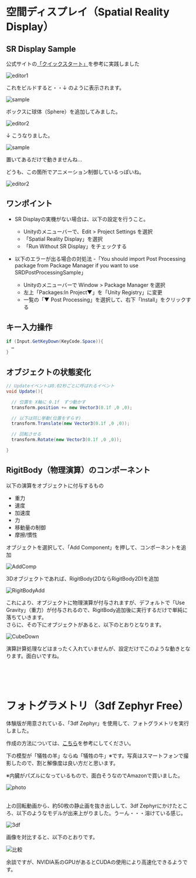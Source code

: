 # 空間ディスプレイ（Spatial Reality Display）

## SR Display Sample
公式サイトの[「クイックスタート」](https://www.sony.net/Products/Developer-Spatial-Reality-display/jp/develop/Unity/Quickstart.html)を参考に実践しました

![editor1](./doc/editor1.png)

これをビルドすると・・↓ のように表示されます。

![sample](./doc/sample.gif)

ボックスに球体（Sphere）を追加してみました。

![editor2](./doc/editor2.png)

↓ こうなりました。

![sample](./doc/sample2.gif)

置いてあるだけで動きませんね…  

どうも、この箇所でアニメーション制御しているっぽいね。

![editor2](./doc/editor3.png)

## ワンポイント
- SR Displayの実機がない場合は、以下の設定を行うこと。
  - Unityのメニューバーで、Edit > Project Settings を選択 
  - 「Spatial Reality Display」を選択
  - 「Run Without SR Display」をチェックする

- 以下のエラーが出る場合の対処法
  -「You should import Post Processing package from Package Manager if you want to use SRDPostProcessingSample」  
    - Unityのメニューバーで Window > Package Manager を選択
    - 左上「Packages:In Project▼」を「Unity Registry」に変更
    - 一覧の「▼ Post Processing」を選択して、右下「Install」をクリックする

## キー入力操作
``` C#
if (Input.GetKeyDown(KeyCode.Space)){
  …
} 
```

## オブジェクトの状態変化
``` C#
// Updateイベントは0.02秒ごとに呼ばれるイベント
void Update(){

  // 位置を X軸に 0.1f　ずつ動かす
  transform.position += new Vector3(0.1f ,0 ,0);

  // 以下は同じ挙動(位置をずらす)
  transform.Translate(new Vector3(0.1f ,0 ,0));

  // 回転させる
  transform.Rotate(new Vector3(0.1f ,0 ,0));

}
```

## RigitBody（物理演算）のコンポーネント

以下の演算をオブジェクトに付与するもの
- 重力
- 速度
- 加速度
- 力
- 移動量の制御
- 摩擦/慣性  

オブジェクトを選択して、「Add Component」を押して、コンポーネントを追加

![AddComp](./doc/AddComp.png)

3Dオブジェクトであれば、RigitBody(2DならRigitBody2D)を追加

![RigitBodyAdd](./doc/RigitBodyAdd.png)

これにより、オブジェクトに物理演算が付与されますが、デフォルトで「Use Gravity」（重力）が付与されるので、RigitBody追加後に実行するだけで単純に落ちていきます。  
さらに、その下にオブジェクトがあると、以下のとおりとなります。

![CubeDown](./doc/cube_down.gif)

演算計算処理などはまったく入れていませんが、設定だけでこのような動きとなります。面白いですね。

<br>
<br>
<br>

# フォトグラメトリ（3df Zephyr Free）

体験版が用意されている、「3df Zephyr」を使用して、フォトグラメトリを実行しました。  

作成の方法については、[こちら](https://youtu.be/GG01yQYGsEQ)を参考にしてください。

下の模型が「犠牲の羊」ならぬ「犠牲の牛」※です。写真はスマートフォンで撮影したので、割と解像度は良い方だと思います。

※内臓がパズルになっているもので、面白そうなのでAmazonで買いました。

![photo](./doc/photo.gif)

<br>
上の回転動画から、約50枚の静止画を抜き出しして、3df Zephyrにかけたところ、以下のようなモデルが出来上がりました。うーん・・・溶けている感じ。

![3df](./doc/3df.gif)

画像を対比すると、以下のとおりです。

![比較](./doc/比較.bmp)

余談ですが、NVIDIA系のGPUがあるとCUDAの使用により高速化できるようです。

